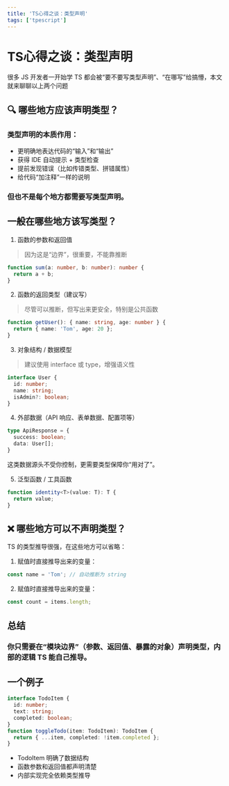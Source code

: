 ```yaml
---
title: 'TS心得之谈：类型声明'
tags: ['tpescript']
---
```

# TS心得之谈：类型声明

很多 JS 开发者一开始学 TS 都会被“要不要写类型声明”、“在哪写”给搞懵，本文就来聊聊以上两个问题

## 🔍 哪些地方应该声明类型？

###  类型声明的本质作用：
- 更明确地表达代码的“输入”和“输出”
- 获得 IDE 自动提示 + 类型检查
- 提前发现错误（比如传错类型、拼错属性）
- 给代码“加注释”一样的说明

### 但也不是每个地方都需要写类型声明。
##  一般在哪些地方该写类型？

1. 函数的参数和返回值
> 因为这是“边界”，很重要，不能靠推断

```ts
function sum(a: number, b: number): number {
  return a + b;
}
```

2. 函数的返回类型（建议写）
> 尽管可以推断，但写出来更安全，特别是公共函数

```ts
function getUser(): { name: string, age: number } {
  return { name: 'Tom', age: 20 };
}
```
3. 对象结构 / 数据模型
> 建议使用 interface 或 type，增强语义性

```ts
interface User {
  id: number;
  name: string;
  isAdmin?: boolean;
}
```
4. 外部数据（API 响应、表单数据、配置项等）

```ts
type ApiResponse = {
  success: boolean;
  data: User[];
}
```
这类数据源头不受你控制，更需要类型保障你“用对了”。

5. 泛型函数 / 工具函数
```ts
function identity<T>(value: T): T {
  return value; 
}
```

## ❌ 哪些地方可以不声明类型？
TS 的类型推导很强，在这些地方可以省略：
1. 赋值时直接推导出来的变量：
```ts
const name = 'Tom'; // 自动推断为 string
```

2. 赋值时直接推导出来的变量：
```ts
const count = items.length;
```

## 总结

### 你只需要在“模块边界”（参数、返回值、暴露的对象）声明类型，内部的逻辑 TS 能自己推导。

## 一个例子

  ``` ts
  interface TodoItem {
    id: number;
    text: string;
    completed: boolean;
  }
  function toggleTodo(item: TodoItem): TodoItem {
    return { ...item, completed: !item.completed };
  }
   ``` 

- TodoItem 明确了数据结构
- 函数参数和返回值都声明清楚
- 内部实现完全依赖类型推导
